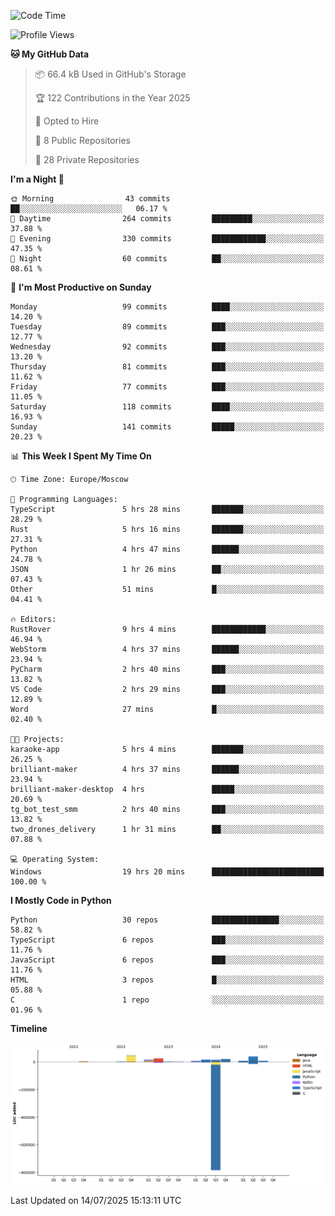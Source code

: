 <!--START_SECTION:waka-->
![Code Time](http://img.shields.io/badge/Code%20Time-732%20hrs%207%20mins-blue)

![Profile Views](http://img.shields.io/badge/Profile%20Views-0-blue)

**🐱 My GitHub Data** 

> 📦 66.4 kB Used in GitHub's Storage 
 > 
> 🏆 122 Contributions in the Year 2025
 > 
> 💼 Opted to Hire
 > 
> 📜 8 Public Repositories 
 > 
> 🔑 28 Private Repositories 
 > 
**I'm a Night 🦉** 

```text
🌞 Morning                43 commits          ██░░░░░░░░░░░░░░░░░░░░░░░   06.17 % 
🌆 Daytime                264 commits         █████████░░░░░░░░░░░░░░░░   37.88 % 
🌃 Evening                330 commits         ████████████░░░░░░░░░░░░░   47.35 % 
🌙 Night                  60 commits          ██░░░░░░░░░░░░░░░░░░░░░░░   08.61 % 
```
📅 **I'm Most Productive on Sunday** 

```text
Monday                   99 commits          ████░░░░░░░░░░░░░░░░░░░░░   14.20 % 
Tuesday                  89 commits          ███░░░░░░░░░░░░░░░░░░░░░░   12.77 % 
Wednesday                92 commits          ███░░░░░░░░░░░░░░░░░░░░░░   13.20 % 
Thursday                 81 commits          ███░░░░░░░░░░░░░░░░░░░░░░   11.62 % 
Friday                   77 commits          ███░░░░░░░░░░░░░░░░░░░░░░   11.05 % 
Saturday                 118 commits         ████░░░░░░░░░░░░░░░░░░░░░   16.93 % 
Sunday                   141 commits         █████░░░░░░░░░░░░░░░░░░░░   20.23 % 
```


📊 **This Week I Spent My Time On** 

```text
🕑︎ Time Zone: Europe/Moscow

💬 Programming Languages: 
TypeScript               5 hrs 28 mins       ███████░░░░░░░░░░░░░░░░░░   28.29 % 
Rust                     5 hrs 16 mins       ███████░░░░░░░░░░░░░░░░░░   27.31 % 
Python                   4 hrs 47 mins       ██████░░░░░░░░░░░░░░░░░░░   24.78 % 
JSON                     1 hr 26 mins        ██░░░░░░░░░░░░░░░░░░░░░░░   07.43 % 
Other                    51 mins             █░░░░░░░░░░░░░░░░░░░░░░░░   04.41 % 

🔥 Editors: 
RustRover                9 hrs 4 mins        ████████████░░░░░░░░░░░░░   46.94 % 
WebStorm                 4 hrs 37 mins       ██████░░░░░░░░░░░░░░░░░░░   23.94 % 
PyCharm                  2 hrs 40 mins       ███░░░░░░░░░░░░░░░░░░░░░░   13.82 % 
VS Code                  2 hrs 29 mins       ███░░░░░░░░░░░░░░░░░░░░░░   12.89 % 
Word                     27 mins             █░░░░░░░░░░░░░░░░░░░░░░░░   02.40 % 

🐱‍💻 Projects: 
karaoke-app              5 hrs 4 mins        ███████░░░░░░░░░░░░░░░░░░   26.25 % 
brilliant-maker          4 hrs 37 mins       ██████░░░░░░░░░░░░░░░░░░░   23.94 % 
brilliant-maker-desktop  4 hrs               █████░░░░░░░░░░░░░░░░░░░░   20.69 % 
tg_bot_test_smm          2 hrs 40 mins       ███░░░░░░░░░░░░░░░░░░░░░░   13.82 % 
two_drones_delivery      1 hr 31 mins        ██░░░░░░░░░░░░░░░░░░░░░░░   07.88 % 

💻 Operating System: 
Windows                  19 hrs 20 mins      █████████████████████████   100.00 % 
```

**I Mostly Code in Python** 

```text
Python                   30 repos            ███████████████░░░░░░░░░░   58.82 % 
TypeScript               6 repos             ███░░░░░░░░░░░░░░░░░░░░░░   11.76 % 
JavaScript               6 repos             ███░░░░░░░░░░░░░░░░░░░░░░   11.76 % 
HTML                     3 repos             █░░░░░░░░░░░░░░░░░░░░░░░░   05.88 % 
C                        1 repo              ░░░░░░░░░░░░░░░░░░░░░░░░░   01.96 % 
```



**Timeline**

![Lines of Code chart](https://raw.githubusercontent.com/adlemx/adlemx/main/assets/bar_graph.png)


 Last Updated on 14/07/2025 15:13:11 UTC
<!--END_SECTION:waka-->
